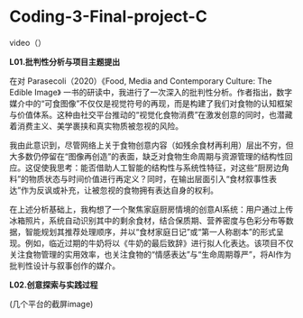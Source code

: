 # Coding-3-Final-project-C

video（）

**L01.批判性分析与项目主题提出**

在对 Parasecoli（2020）《Food, Media and Contemporary Culture: The Edible Image》 一书的研读中，我进行了一次深入的批判性分析。作者指出，数字媒介中的“可食图像”不仅仅是视觉符号的再现，而是构建了我们对食物的认知框架与价值体系。这种由社交平台推动的“视觉化食物消费”在激发创意的同时，也潜藏着消费主义、美学裹挟和真实物质被忽视的风险。

我由此意识到，尽管网络上关于食物创意内容（如残余食材再利用）层出不穷，但大多数仍停留在“图像再创造”的表面，缺乏对食物生命周期与资源管理的结构性回应。这促使我思考：能否借助人工智能的结构性与系统性特征，对这些“厨房边角料”的物质状态与时间价值进行再定义？同时，在输出层面引入“食材叙事性表达”作为反讽或补充，让被忽视的食物拥有表达自身的权利。

在上述分析基础上，我构想了一个聚焦家庭厨房情境的创意AI系统：用户通过上传冰箱照片，系统自动识别其中的剩余食材，结合保质期、营养密度与色彩分布等数据，智能规划其推荐处理顺序，并以“食材家庭日记”或“第一人称剧本”的形式呈现。例如，临近过期的牛奶将以《牛奶的最后致辞》进行拟人化表达。该项目不仅关注食物管理的实用效率，也关注食物的“情感表达”与“生命周期尊严”，将AI作为批判性设计与叙事创作的媒介。

**L02.创意探索与实践过程**



(几个平台的截屏image)

